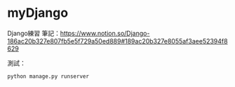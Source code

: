 # myDjango
Django練習
筆記：https://www.notion.so/Django-186ac20b327e807fb5e5f729a50ed889#189ac20b327e8055af3aee52394f8629

測試：
```shell
python manage.py runserver
```